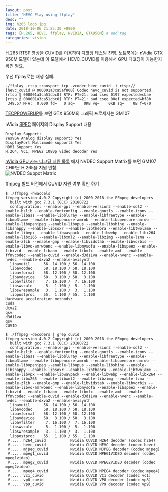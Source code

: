 ```yaml
---
layout: post
title: "HEVC Play using ffplay"
desc: ""
img: h265_logo.jpg
date: 2018-10-06 21:25:30 +0900
tags: [H.265, HEVC, ffplay, NVIDIA, GTX950M] # add tag
categories: vision
---
```


H.265 RTSP 영상을 CUVID를 이용하여 디코딩 테스팅 진행. 
노트북에는 nVidia GTX 950M 모델이 있는데 이 모델에서 HEVC_CUVID를 이용해서 GPU 디코딩이 가능한지 확인 필요. 

우선 ffplay로는 재생 실패. 

```
./ffplay -rtsp_transport tcp -vcodec hevc_cuvid -i rtsp://
[hevc_cuvid @ 000001a3ca5af800] Codec hevc_cuvid is not supported.
[rtsp @ 000001a3ca51cbc0] RTP: PT=21: bad cseq 0197 expected=cbae
[rtsp @ 000001a3ca51cbc0] RTP: PT=21: bad cseq 00ef expected=bf8b
 349.57 M-A:  0.000 fd=   0 aq=    0KB vq=    0KB sq=    0B f=0/0
```

[TECPPOWERUP](https://www.techpowerup.com/gpu-specs/geforce-gtx-950m.c2642)를 보면  GTX 950M의 그래픽 프로세서는 GM107 

nVidia [SPEC](https://www.geforce.com/hardware/notebook-gpus/geforce-gtx-950m/specifications) 페이지의 Display Support 내용 
```
Display Support:
YesVGA Analog display support3 Yes 
DisplayPort Multimode support3 Yes 
HDMI Support Yes 
H.264, VC1, MPEG2 1080p video decoder Yes 
```

[nVidia GPU 카드 디코딩 지원 목록](https://developer.nvidia.com/video-encode-decode-gpu-support-matrix) 에서 NVDEC Support Matrix를  보면 GM107 CHIP은 H.265을 지원 안함.  
![NVDEC Suppot Matrix]({{site.baseurl}}/assets/img/nVidia_GM107_matrix.png)

ffmpeg 빌드 버전에서 CUVID 지원 여부 확인 하기 
```
$ ./ffmpeg -hwaccels
ffmpeg version 4.0.2 Copyright (c) 2000-2018 the FFmpeg developers
  built with gcc 7.3.1 (GCC) 20180722
  configuration: --enable-gpl --enable-version3 --enable-sdl2 --enable-bzlib --enable-fontconfig --enable-gnutls --enable-iconv --enable-libass --enable-libbluray --enable-libfreetype --enable-libmp3lame --enable-libopencore-amrnb --enable-libopencore-amrwb --enable-libopenjpeg --enable-libopus --enable-libshine --enable-libsnappy --enable-libsoxr --enable-libtheora --enable-libtwolame --enable-libvpx --enable-libwavpack --enable-libwebp --enable-libx264 --enable-libx265 --enable-libxml2 --enable-libzimg --enable-lzma --enable-zlib --enable-gmp --enable-libvidstab --enable-libvorbis --enable-libvo-amrwbenc --enable-libmysofa --enable-libspeex --enable-libxvid --enable-libaom --enable-libmfx --enable-amf --enable-ffnvcodec --enable-cuvid --enable-d3d11va --enable-nvenc --enable-nvdec --enable-dxva2 --enable-avisynth
  libavutil      56. 14.100 / 56. 14.100
  libavcodec     58. 18.100 / 58. 18.100
  libavformat    58. 12.100 / 58. 12.100
  libavdevice    58.  3.100 / 58.  3.100
  libavfilter     7. 16.100 /  7. 16.100
  libswscale      5.  1.100 /  5.  1.100
  libswresample   3.  1.100 /  3.  1.100
  libpostproc    55.  1.100 / 55.  1.100
Hardware acceleration methods:
cuda
dxva2
qsv
d3d11va
qsv
CUVID
```

```
$ ./ffmpeg -decoders | grep cuvid
ffmpeg version 4.0.2 Copyright (c) 2000-2018 the FFmpeg developers
  built with gcc 7.3.1 (GCC) 20180722
  configuration: --enable-gpl --enable-version3 --enable-sdl2 --enable-bzlib --enable-fontconfig --enable-gnutls --enable-iconv --enable-libass --enable-libbluray --enable-libfreetype --enable-libmp3lame --enable-libopencore-amrnb --enable-libopencore-amrwb --enable-libopenjpeg --enable-libopus --enable-libshine --enable-libsnappy --enable-libsoxr --enable-libtheora --enable-libtwolame --enable-libvpx --enable-libwavpack --enable-libwebp --enable-libx264 --enable-libx265 --enable-libxml2 --enable-libzimg --enable-lzma --enable-zlib --enable-gmp --enable-libvidstab --enable-libvorbis --enable-libvo-amrwbenc --enable-libmysofa --enable-libspeex --enable-libxvid --enable-libaom --enable-libmfx --enable-amf --enable-ffnvcodec --enable-cuvid --enable-d3d11va --enable-nvenc --enable-nvdec --enable-dxva2 --enable-avisynth
  libavutil      56. 14.100 / 56. 14.100
  libavcodec     58. 18.100 / 58. 18.100
  libavformat    58. 12.100 / 58. 12.100
  libavdevice    58.  3.100 / 58.  3.100
  libavfilter     7. 16.100 /  7. 16.100
  libswscale      5.  1.100 /  5.  1.100
  libswresample   3.  1.100 /  3.  1.100
  libpostproc    55.  1.100 / 55.  1.100
 V..... h264_cuvid           Nvidia CUVID H264 decoder (codec h264)
 V..... hevc_cuvid           Nvidia CUVID HEVC decoder (codec hevc)
 V..... mjpeg_cuvid          Nvidia CUVID MJPEG decoder (codec mjpeg)
 V..... mpeg1_cuvid          Nvidia CUVID MPEG1VIDEO decoder (codec mpeg1video)
 V..... mpeg2_cuvid          Nvidia CUVID MPEG2VIDEO decoder (codec mpeg2video)
 V..... mpeg4_cuvid          Nvidia CUVID MPEG4 decoder (codec mpeg4)
 V..... vc1_cuvid            Nvidia CUVID VC1 decoder (codec vc1)
 V..... vp8_cuvid            Nvidia CUVID VP8 decoder (codec vp8)
 V..... vp9_cuvid            Nvidia CUVID VP9 decoder (codec vp9)
```


[jekyll]: https://jekyllrb-ko.github.io
[GitHubPages]: https://pages.github.com 

